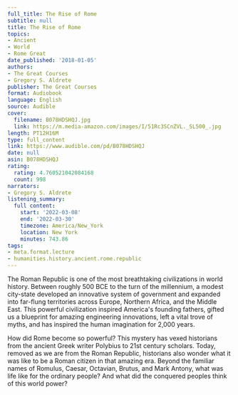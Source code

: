```yaml
---
full_title: The Rise of Rome
subtitle: null
title: The Rise of Rome
topics:
- Ancient
- World
- Rome Great
date_published: '2018-01-05'
authors:
- The Great Courses
- Gregory S. Aldrete
publisher: The Great Courses
format: Audiobook
language: English
source: Audible
cover:
  filename: B078HDSHQJ.jpg
  link: https://m.media-amazon.com/images/I/51Rc3SCnZVL._SL500_.jpg
length: PT12H16M
type: full_content
link: https://www.audible.com/pd/B078HDSHQJ
date: null
asin: B078HDSHQJ
rating:
  rating: 4.760521042084168
  count: 998
narrators:
- Gregory S. Aldrete
listening_summary:
  full content:
    start: '2022-03-08'
    end: '2022-03-30'
    timezone: America/New_York
    location: New York
    minutes: 743.86
tags:
- meta.format.lecture
- humanities.history.ancient.rome.republic
---
```

The Roman Republic is one of the most breathtaking civilizations in world history. Between roughly 500 BCE to the turn of the millennium, a modest city-state developed an innovative system of government and expanded into far-flung territories across Europe, Northern Africa, and the Middle East. This powerful civilization inspired America's founding fathers, gifted us a blueprint for amazing engineering innovations, left a vital trove of myths, and has inspired the human imagination for 2,000 years.

How did Rome become so powerful? This mystery has vexed historians from the ancient Greek writer Polybius to 21st century scholars. Today, removed as we are from the Roman Republic, historians also wonder what it was like to be a Roman citizen in that amazing era. Beyond the familiar names of Romulus, Caesar, Octavian, Brutus, and Mark Antony, what was life like for the ordinary people? And what did the conquered peoples think of this world power?


